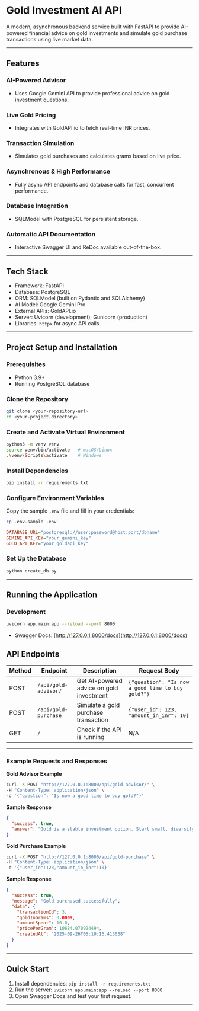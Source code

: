 # Gold Investment AI API

A modern, asynchronous backend service built with FastAPI to provide AI-powered financial advice on gold investments and simulate gold purchase transactions using live market data.

---

## Features

### AI-Powered Advisor

- Uses Google Gemini API to provide professional advice on gold investment questions.

### Live Gold Pricing

- Integrates with GoldAPI.io to fetch real-time INR prices.

### Transaction Simulation

- Simulates gold purchases and calculates grams based on live price.

### Asynchronous & High Performance

- Fully async API endpoints and database calls for fast, concurrent performance.

### Database Integration

- SQLModel with PostgreSQL for persistent storage.

### Automatic API Documentation

- Interactive Swagger UI and ReDoc available out-of-the-box.

---

## Tech Stack

- Framework: FastAPI
- Database: PostgreSQL
- ORM: SQLModel (built on Pydantic and SQLAlchemy)
- AI Model: Google Gemini Pro
- External APIs: GoldAPI.io
- Server: Uvicorn (development), Gunicorn (production)
- Libraries: `httpx` for async API calls

---

## Project Setup and Installation

### Prerequisites

- Python 3.9+
- Running PostgreSQL database

### Clone the Repository

```bash
git clone <your-repository-url>
cd <your-project-directory>
```

### Create and Activate Virtual Environment

```bash
python3 -m venv venv
source venv/bin/activate   # macOS/Linux
.\venv\Scripts\activate    # Windows
```

### Install Dependencies

```bash
pip install -r requirements.txt
```

### Configure Environment Variables

Copy the sample `.env` file and fill in your credentials:

```bash
cp .env.sample .env
```

```ini
DATABASE_URL="postgresql://user:password@host:port/dbname"
GEMINI_API_KEY="your_gemini_key"
GOLD_API_KEY="your_goldapi_key"
```

### Set Up the Database

```bash
python create_db.py
```

---

## Running the Application

### Development

```bash
uvicorn app.main:app --reload --port 8000
```

- Swagger Docs: [http://127.0.0.1:8000/docs](http://127.0.0.1:8000/docs)

## API Endpoints

| Method | Endpoint             | Description                              | Request Body                                      |
| ------ | -------------------- | ---------------------------------------- | ------------------------------------------------- |
| POST   | `/api/gold-advisor/` | Get AI-powered advice on gold investment | `{"question": "Is now a good time to buy gold?"}` |
| POST   | `/api/gold-purchase` | Simulate a gold purchase transaction     | `{"user_id": 123, "amount_in_inr": 10}`           |
| GET    | `/`                  | Check if the API is running              | N/A                                               |

---

### Example Requests and Responses

**Gold Advisor Example**

```bash
curl -X POST "http://127.0.0.1:8000/api/gold-advisor/" \
-H "Content-Type: application/json" \
-d '{"question": "Is now a good time to buy gold?"}'
```

**Sample Response**

```json
{
  "success": true,
  "answer": "Gold is a stable investment option. Start small, diversify, and explore digital gold via our app today."
}
```

**Gold Purchase Example**

```bash
curl -X POST "http://127.0.0.1:8000/api/gold-purchase" \
-H "Content-Type: application/json" \
-d '{"user_id":123,"amount_in_inr":10}'
```

**Sample Response**

```json
{
  "success": true,
  "message": "Gold purchased successfully",
  "data": {
    "transactionId": 3,
    "goldInGrams": 0.0009,
    "amountSpent": 10.0,
    "pricePerGram": 10684.070924494,
    "createdAt": "2025-09-26T05:10:16.413038"
  }
}
```

---

## Quick Start

1. Install dependencies: `pip install -r requirements.txt`
2. Run the server: `uvicorn app.main:app --reload --port 8000`
3. Open Swagger Docs and test your first request.

---
